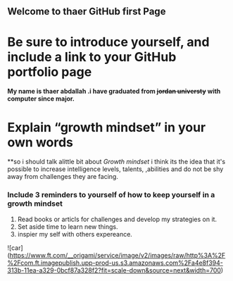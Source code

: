 ## Welcome to **thaer** GitHub first Page

# Be sure to introduce yourself, and include a link to your GitHub portfolio page


**My name is thaer abdallah .i have graduated from ~~jordan universty~~ with computer since major.**

# Explain “growth mindset” in your own words

**so i should talk alittle bit about _Growth mindset_ i think its the idea that it's possible to increase intelligence levels, talents, ,abilities and do not be shy away from challenges they are facing.


### Include 3 reminders to yourself of how to keep yourself in a growth mindset

1.  Read books or articls for challenges and develop my strategies on it.
2.  Set aside time to learn new things.
3.  inspier my self with others expereance.


![car] (https://www.ft.com/__origami/service/image/v2/images/raw/http%3A%2F%2Fcom.ft.imagepublish.upp-prod-us.s3.amazonaws.com%2Fa4e8f394-313b-11ea-a329-0bcf87a328f2?fit=scale-down&source=next&width=700)
